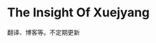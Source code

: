 # The Insight Of Xuejyang

翻译、博客等。不定期更新


<!-- ## Navigation Bar

### JavaScript
- One：[保留两位小数](./docs//javascript/two-decimal-places.md)



### Css
- One：[pointer-events](./docs/css/pointer-events.md)
- Two：[align-content](./docs/css/align-content.md) -->


